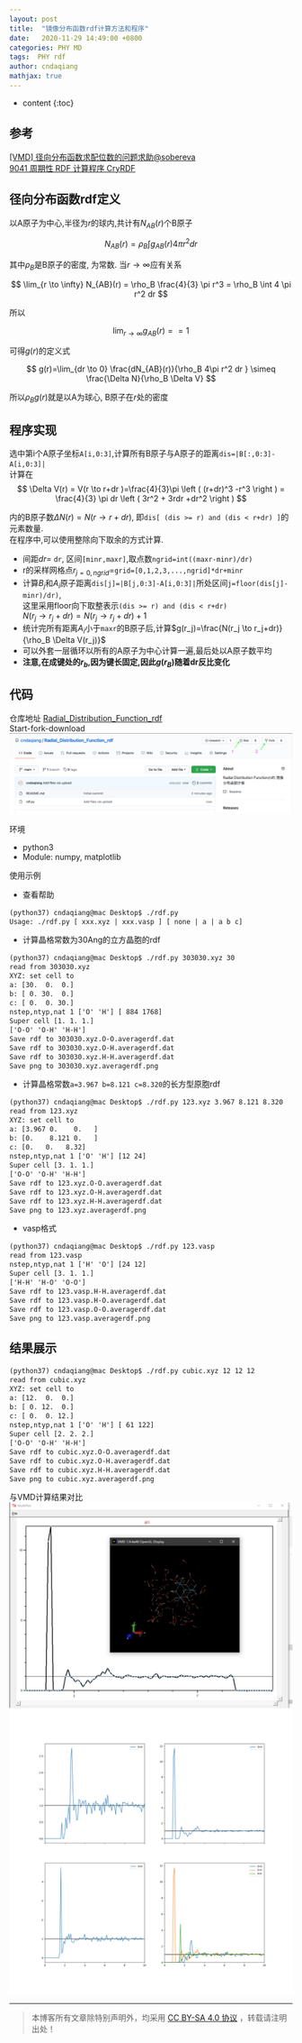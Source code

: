 ```yaml
---
layout: post
title:  "镜像分布函数rdf计算方法和程序"
date:   2020-11-29 14:49:00 +0800
categories: PHY MD 
tags:  PHY rdf 
author: cndaqiang
mathjax: true
---
```

* content
{:toc}






## 参考
[[VMD] 径向分布函数求配位数的问题求助@sobereva](http://bbs.keinsci.com/thread-15102-1-1.html)<br>
[9041 周期性 RDF 计算程序 CryRDF](https://zhuanlan.zhihu.com/p/178610319)<br>


## 径向分布函数rdf定义
以A原子为中心,半径为$r$的球内,共计有$N_{AB}(r)$个B原子

$$
N_{AB}(r)= \rho_B \int  g_{AB}(r) 4 \pi r^2  dr
$$

其中$\rho_B$是B原子的密度, 为常数. 当$r \to \infty$应有关系

$$
\lim_{r \to \infty} N_{AB}(r) = \rho_B  \frac{4}{3} \pi r^3 = \rho_B \int   4 \pi r^2  dr
$$

所以

$$
\lim_{r \to \infty}  g_{AB}(r) == 1
$$

可得$g(r)$的定义式

$$
g(r)=\lim_{dr \to 0} \frac{dN_{AB}(r)}{\rho_B 4\pi r^2 dr } \simeq  \frac{\Delta N}{\rho_B \Delta V}
$$

所以$\rho_B g(r)$就是以A为球心, B原子在$r$处的密度


## 程序实现

选中第i个A原子坐标`A[i,0:3]`,计算所有B原子与A原子的距离`dis=|B[:,0:3]-A[i,0:3]|`<br>
计算在
$$
\Delta V(r) = V(r \to r+dr )=\frac{4}{3}\pi \left ( (r+dr)^3 -r^3 \right ) = \frac{4}{3} \pi dr \left ( 3r^2 + 3rdr +dr^2 \right )  
$$

内的B原子数$\Delta N(r)= N(r \to r+dr)$, 即`dis[ (dis >= r) and (dis < r+dr) ]`的元素数量.<br>
在程序中,可以使用整除向下取余的方式计算.<br>
- 间距$dr$= `dr`, 区间`[minr,maxr]`,取点数`ngrid=int((maxr-minr)/dr)`
- r的采样网格点$r_{j=0,ngrid}$=`grid=[0,1,2,3,...,ngrid]*dr+minr`
- 计算$B_j$和$A_i$原子距离`dis[j]=|B[j,0:3]-A[i,0:3]|`所处区间`j=floor(dis[j]-minr)/dr)`,<br>
   这里采用floor向下取整表示`(dis >= r) and (dis < r+dr)`<br>
   $N(r_j \to r_j+dr) = N(r_j \to r_j+dr) + 1$
- 统计完所有距离$A_i$小于`maxr`的B原子后,计算$g(r_j)=\frac{N(r_j \to r_j+dr)}{\rho_B \Delta V(r_j)}$
- 可以外套一层循环以所有的A原子为中心计算一遍,最后处以A原子数平均
- **注意,在成键处的$r_b$,因为键长固定,因此$g(r_B)$随着dr反比变化**

## 代码
仓库地址 [Radial_Distribution_Function_rdf](https://github.com/cndaqiang/Radial_Distribution_Function_rdf)<br>
Start-fork-download<br>
![](/uploads/2020/11/rdf.png)

环境
- python3
- Module: numpy, matplotlib

使用示例
- 查看帮助
```
(python37) cndaqiang@mac Desktop$ ./rdf.py
Usage: ./rdf.py [ xxx.xyz | xxx.vasp ] [ none | a | a b c]
```
- 计算晶格常数为30Ang的立方晶胞的rdf
```
(python37) cndaqiang@mac Desktop$ ./rdf.py 303030.xyz 30
read from 303030.xyz
XYZ: set cell to
a: [30.  0.  0.]
b: [ 0. 30.  0.]
c: [ 0.  0. 30.]
nstep,ntyp,nat 1 ['O' 'H'] [ 884 1768]
Super cell [1. 1. 1.]
['O-O' 'O-H' 'H-H']
Save rdf to 303030.xyz.O-O.averagerdf.dat
Save rdf to 303030.xyz.O-H.averagerdf.dat
Save rdf to 303030.xyz.H-H.averagerdf.dat
Save png to 303030.xyz.averagerdf.png
```
- 计算晶格常数`a=3.967 b=8.121 c=8.320`的长方型原胞rdf
```
(python37) cndaqiang@mac Desktop$ ./rdf.py 123.xyz 3.967 8.121 8.320
read from 123.xyz
XYZ: set cell to
a: [3.967 0.    0.   ]
b: [0.    8.121 0.   ]
c: [0.   0.   8.32]
nstep,ntyp,nat 1 ['O' 'H'] [12 24]
Super cell [3. 1. 1.]
['O-O' 'O-H' 'H-H']
Save rdf to 123.xyz.O-O.averagerdf.dat
Save rdf to 123.xyz.O-H.averagerdf.dat
Save rdf to 123.xyz.H-H.averagerdf.dat
Save png to 123.xyz.averagerdf.png
```
- vasp格式
```
(python37) cndaqiang@mac Desktop$ ./rdf.py 123.vasp
read from 123.vasp
nstep,ntyp,nat 1 ['H' 'O'] [24 12]
Super cell [3. 1. 1.]
['H-H' 'H-O' 'O-O']
Save rdf to 123.vasp.H-H.averagerdf.dat
Save rdf to 123.vasp.H-O.averagerdf.dat
Save rdf to 123.vasp.O-O.averagerdf.dat
Save png to 123.vasp.averagerdf.png
```

## 结果展示
```
(python37) cndaqiang@mac Desktop$ ./rdf.py cubic.xyz 12 12 12
read from cubic.xyz
XYZ: set cell to
a: [12.  0.  0.]
b: [ 0. 12.  0.]
c: [ 0.  0. 12.]
nstep,ntyp,nat 1 ['O' 'H'] [ 61 122]
Super cell [2. 2. 2.]
['O-O' 'O-H' 'H-H']
Save rdf to cubic.xyz.O-O.averagerdf.dat
Save rdf to cubic.xyz.O-H.averagerdf.dat
Save rdf to cubic.xyz.H-H.averagerdf.dat
Save png to cubic.xyz.averagerdf.png
```
与VMD计算结果对比
![](/uploads/2020/11/vmd.png)
![](/uploads/2020/11/cubic.xyz.averagerdf.png)




------
>本博客所有文章除特别声明外，均采用 [CC BY-SA 4.0 协议](https://creativecommons.org/licenses/by-sa/4.0/deed.zh) ，转载请注明出处！
